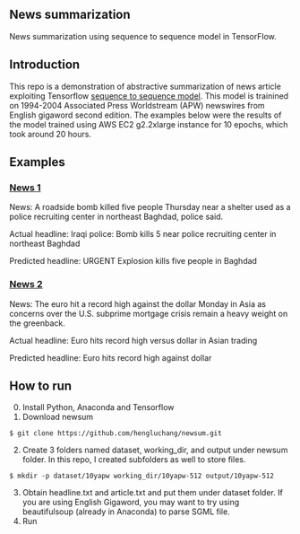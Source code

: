 ## News summarization
News summarization using sequence to sequence model in TensorFlow.

## Introduction
This repo is a demonstration of abstractive summarization of news article exploiting Tensorflow [sequence to sequence model](https://www.tensorflow.org/tutorials/seq2seq/). This model is trainined on 1994-2004 Associated Press Worldstream (APW) newswires from English gigaword second edition. The examples below were the results of the model trained using AWS EC2 g2.2xlarge instance for 10 epochs, which took around 20 hours. 

## Examples
### [News 1](https://www.highbeam.com/doc/1A1-D8SKOI7O0.html)
News: A roadside bomb killed five people Thursday near a shelter used as a police recruiting center in northeast Baghdad, police said.

Actual headline: Iraqi police: Bomb kills 5 near police recruiting center in northeast Baghdad

Predicted headline: URGENT Explosion kills five people in Baghdad

### [News 2](https://www.highbeam.com/doc/1A1-D8SNBQJ83.html)
News: The euro hit a record high against the dollar Monday in Asia as concerns over the U.S. subprime mortgage crisis remain a heavy weight on the greenback.

Actual headline: Euro hits record high versus dollar in Asian trading

Predicted headline: Euro hits record high against dollar

## How to run
0. Install Python, Anaconda and Tensorflow
1. Download newsum 
```
$ git clone https://github.com/hengluchang/newsum.git
```

2. Create 3 folders named dataset, working_dir, and output under newsum folder. In this repo, I created subfolders as well to store files. 
```
$ mkdir -p dataset/10yapw working_dir/10yapw-512 output/10yapw-512
```

3. Obtain headline.txt and article.txt and put them under dataset folder. If you are using English Gigaword, you may want to try using beautifulsoup (already in Anaconda) to parse SGML file. 
4. Run 
